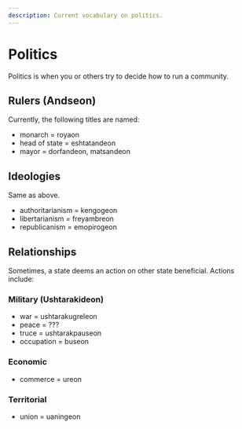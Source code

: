 ```yaml
---
description: Current vocabulary on politics.
---
```

# Politics
Politics is when you or others try to decide how to run a community.

## Rulers (Andseon)
Currently, the following titles are named:
- monarch = royaon
- head of state = eshtatandeon
- mayor = dorfandeon, matsandeon

## Ideologies
Same as above.
- authoritarianism = kengogeon
- libertarianism = freyambreon
- republicanism = emopirogeon

## Relationships
Sometimes, a state deems an action on other state beneficial. Actions include:
### Military (Ushtarakideon)
- war = ushtarakugreleon
- peace = ???
- truce = ushtarakpauseon
- occupation = buseon
### Economic
- commerce = ureon
### Territorial
- union = uaningeon
